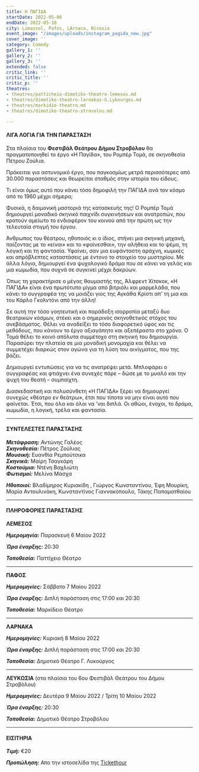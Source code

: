 ```yaml
---
title: Η ΠΑΓΙΔΑ
startDate: 2022-05-06
endDate: 2022-05-10
city: Limassol, Pafos, LArnaca, Nicosia
event_image: "/images/uploads/instagram_pagida_new.jpg"
cover_image: ''
category: Comedy
gallery_1: ''
gallery_2: ''
gallery_3: ''
extended: false
critic_link: ''
critic_title: ''
critic_p: ''
theatres:
- theatres/patticheio-dimotiko-theatro-lemesos.md
- theatres/dimotiko-theatro-larnakas-G.Lykourgos.md
- theatres/markidio-theatro.md
- theatres/dimotiko-theatro-strovolou.md

---
```

#### ΛΙΓΑ ΛΟΓΙΑ ΓΙΑ ΤΗΝ ΠΑΡΑΣΤΑΣΗ

Στα πλαίσια του **Φεστιβάλ Θεάτρου Δήμου Στροβόλου** θα πραγματοποιηθεί το έργο «Η Παγίδα», του Ρομπέρ Τομά, σε σκηνοθεσία Πέτρου Ζούλια.

Πρόκειται για αστυνομικό έργο, που παγκοσμίως μετρά περισσότερες από 30.000 παραστάσεις και θεωρείται σταθμός στην ιστορία του είδους.

Τι είναι όμως αυτό που κάνει τόσο δημοφιλή την ΠΑΓΙΔΑ ανά τον κόσμο από το 1960 μέχρι σήμερα;

Φυσικά, η δαιμονική μαστοριά της κατασκευής της! Ο Ρομπέρ Τομά δημιουργεί μοναδικό σκηνικό παιχνίδι συγκινήσεων και ανατροπών, που κρατούν αμείωτο το ενδιαφέρον του κοινού από την πρώτη ως την τελευταία στιγμή του έργου.

Άνθρωπος του θέατρου, ηθοποιός κι ο ίδιος, στήνει μια σκηνική μηχανή, παίζοντας με το «είναι» και το «φαίνεσθαι», την αλήθεια και το ψέμα, τη λογική και τη φαντασία. Υφαίνει, σαν μια ευφάνταστη αράχνη, κωμικές και απρόβλεπτες καταστάσεις με έντονο το στοιχείο του μυστηρίου. Με άλλα λόγια, δημιουργεί ένα ψυχολογικό δράμα που σε κάνει να γελάς και μια κωμωδία, που συχνά σε συγκινεί μέχρι δακρύων.

Όπως τη χαρακτήρισε ο μέγας θαυμαστής της, Άλφρεντ Χίτσκοκ, «Η ΠΑΓΙΔΑ» είναι ένα πρωτότυπο μίγμα από βιτριόλι και μαρμελάδα, που κάνει το συγγραφέα της να μοιάζει γιος της Αγκάθα Κρίστι απ’ τη μια και του Κάρλο Γκολντόνι από την άλλη!

Σε αυτή την τόσο γοητευτική και παράδοξη ισορροπία μεταξύ δυο θεατρικών κόσμων, στέκει και ο σημερινός σκηνοθετικός στόχος του ανεβάσματος. Θέλει να αναδείξει το τόσο διαφορετικό ύφος και τις μεθόδους, που κάνουν το έργο αξιαγάπητο και αξεπέραστο στο χρόνο. Ο Τομά θέλει το κοινό απόλυτα συμμέτοχο στη σκηνική του δημιουργία. Παρασύρει την πλατεία σε μια μοναδική μονομαχία και θέλει να συμμετέχει διαρκώς στον αγώνα για τη λύση του αινίγματος, που της βάζει.

Δημιουργεί εντυπώσεις για να τις ανατρέψει μετά. Μπλοφάρει ο συγγραφέας και φτιάχνει ένα συνεχές πάρε – δώσε με το μυαλό και την ψυχή του θεατή – συμπαίχτη.

Διασκεδαστική και πολυσύνθετη «Η ΠΑΓΙΔΑ» ξέρει να δημιουργεί συνεχώς «θέατρο εν θεάτρω», έτσι που τίποτα να μην είναι αυτό που φαίνεται. Έτσι, που όλα και όλοι να ’ναι διπλά. Οι αθώοι, ένοχοι, το δράμα, κωμωδία, η λογική, τρέλα και φαντασία.

***

#### ΣΥΝΤΕΛΕΣΤΕΣ ΠΑΡΑΣΤΑΣΗΣ

**_Μετάφραση:_** Αντώνης Γαλέος  
**_Σκηνοθεσία:_** Πέτρος Ζούλιας  
**_Μουσική:_** Ευανθία Ρεμπούτσικα  
**_Σκηνικά:_** Μαίρη Τσαγκάρη  
**_Κοστούμια:_** Ντένη Βαχλιώτη  
**_Φωτισμοί:_** Μελίνα Μάσχα

**_Ηθοποιοί:_** Βλαδίμηρος Κυριακίδη , Γιώργος Κωνσταντίνου, Έφη Μουρίκη, Μαρία Αντουλινάκη, Κωνσταντίνος Γιαννακόπουλο, Τάκης Παπαματθαίου

***

#### ΠΛΗΡΟΦΟΡΙΕΣ ΠΑΡΑΣΤΑΣΗΣ

**ΛΕΜΕΣΟΣ**

**_Ημερομηνία:_** Παρασκευή 6 Μαίου 2022

**_Ώρα έναρξης:_** 20:30

**_Τοποθεσία:_** Παττίχειο Θέατρο

***

**ΠΑΦΟΣ**

**_Ημερομηνίες:_** Σάββατο 7 Μαίου 2022

**_Ώρα έναρξης:_** Διπλή παράσταση στις 17:00 και 20:30

**_Τοποθεσία:_** Μαρκίδειο Θέατρο

***

**ΛΑΡΝΑΚΑ**

**_Ημερομηνίες:_** Κυριακή 8 Μαίου 2022

**_Ώρα έναρξης:_** Διπλή παράσταση στις 17:00 και 20:30

**_Τοποθεσία:_** Δημοτικό Θέατρο Γ. Λυκούργος

***

**ΛΕΥΚΩΣΙΑ** (στα πλαίσια του 6ου Φεστιβάλ Θεάτρου του Δήμου Στροβόλου)

**_Ημερομηνίες:_** Δευτέρα 9 Μαίου 2022 / Τρίτη 10 Μαίου 2022

**_Ώρα έναρξης:_** 20:30

**_Τοποθεσία:_** Δημοτικό Θέατρο Στροβόλου 

***

#### ΕΙΣΙΤΗΡΙΑ

**_Τιμή:_** €20

**_Προπώληση:_** Απο την ιστοσελίδα της [Tickethour](https://shop.tickethour.com/ticketmaster_se_3777.html "Tickethour")